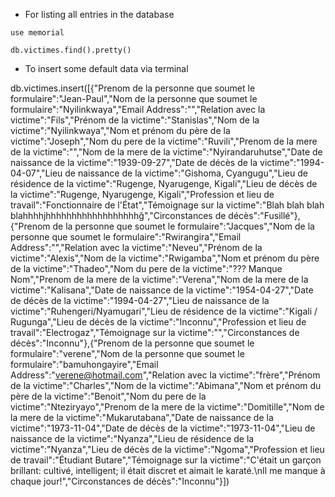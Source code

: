 - For listing all entries in the database

```
use memorial

db.victimes.find().pretty()
```

- To insert some default data via terminal

db.victimes.insert([{"Prenom de la personne que soumet le formulaire":"Jean-Paul","Nom de la personne que soumet le formulaire":"Nyilinkwaya","Email Address":"","Relation avec la victime":"Fils","Prénom de la victime":"Stanislas","Nom de la victime":"Nyilinkwaya","Nom et prénom du père de la victime":"Joseph","Nom du pere de la victime":"Ruvili","Prenom de la mere de la victime":"","Nom de la mere de la victime":"Nyirandaruhutse","Date de naissance de la victime":"1939-09-27","Date de décès de la victime":"1994-04-07","Lieu de naissance de la victime":"Gishoma, Cyangugu","Lieu de résidence de la victime":"Rugenge, Nyarugenge, Kigali","Lieu de décès de la victime":"Rugenge, Nyarugenge, Kigali","Profession et lieu de travail":"Fonctionnaire de l'État","Témoignage sur la victime":"Blah blah blah blahhhhjhhhhhhhhhhhhhhhhhhğ","Circonstances de décès":"Fusillé"},{"Prenom de la personne que soumet le formulaire":"Jacques","Nom de la personne que soumet le formulaire":"Rwirangira","Email Address":"","Relation avec la victime":"Neveu","Prénom de la victime":"Alexis","Nom de la victime":"Rwigamba","Nom et prénom du père de la victime":"Thadeo","Nom du pere de la victime":"??? Manque Nom","Prenom de la mere de la victime":"Verena","Nom de la mere de la victime":"Kalisana","Date de naissance de la victime":"1954-04-27","Date de décès de la victime":"1994-04-27","Lieu de naissance de la victime":"Ruhengeri/Nyamugari","Lieu de résidence de la victime":"Kigali / Rugunga","Lieu de décès de la victime":"Inconnu","Profession et lieu de travail":"Electrogaz","Témoignage sur la victime":"","Circonstances de décès":"Inconnu"},{"Prenom de la personne que soumet le formulaire":"verene","Nom de la personne que soumet le formulaire":"bamuhongayire","Email Address":"verene@hotmail.com","Relation avec la victime":"frère","Prénom de la victime":"Charles","Nom de la victime":"Abimana","Nom et prénom du père de la victime":"Benoit","Nom du pere de la victime":"Nteziryayo","Prenom de la mere de la victime":"Domitille","Nom de la mere de la victime":"Mukarutabana","Date de naissance de la victime":"1973-11-04","Date de décès de la victime":"1973-11-04","Lieu de naissance de la victime":"Nyanza","Lieu de résidence de la victime":"Nyanza","Lieu de décès de la victime":"Ngoma","Profession et lieu de travail":"Étudiant Butare","Témoignage sur la victime":"C'était un garçon brillant: cultivé, intelligent; il était discret et aimait le karaté.\nIl me manque à chaque jour!","Circonstances de décès":"Inconnu"}])
